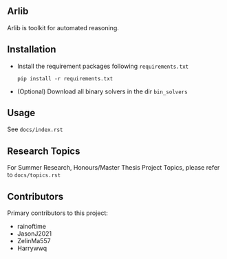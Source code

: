 ## Arlib 

Arlib is toolkit for automated reasoning.



## Installation

- Install the requirement packages following `requirements.txt`
    ~~~~
    pip install -r requirements.txt
    ~~~~
- (Optional) Download all binary solvers in the dir `bin_solvers`



## Usage

See `docs/index.rst`


## Research Topics

For Summer Research, Honours/Master Thesis Project Topics, please refer to
`docs/topics.rst`


## Contributors

Primary contributors to this project:
- rainoftime
- JasonJ2021
- ZelinMa557 
- Harrywwq
